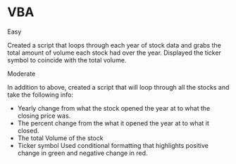 # VBA
Easy

Created a script that loops through each year of stock data and grabs the total amount of volume each stock had over the year.
Displayed the ticker symbol to coincide with the total volume.


Moderate

In addition to above, created a script that will loop through all the stocks and take the following info:
* Yearly change from what the stock opened the year at to what the closing price was.
* The percent change from the what it opened the year at to what it closed.
* The total Volume of the stock
* Ticker symbol
Used conditional formatting that highlights positive change in green and negative change in red.
